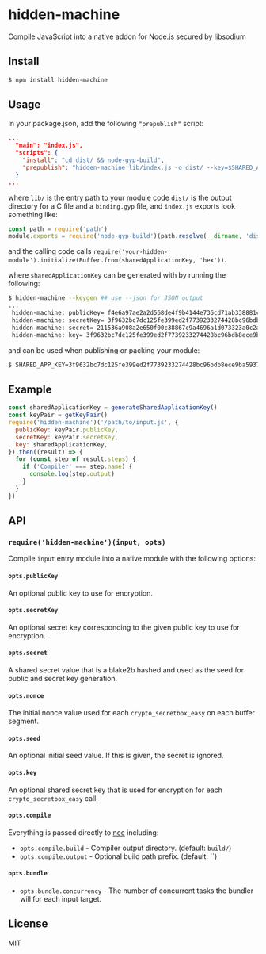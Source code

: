 hidden-machine
==============

Compile JavaScript into a native addon for Node.js secured by libsodium

## Install

```sh
$ npm install hidden-machine
```

## Usage

In your package.json, add the following `"prepublish"` script:

```json
...
  "main": "index.js",
  "scripts": {
    "install": "cd dist/ && node-gyp-build",
    "prepublish": "hidden-machine lib/index.js -o dist/ --key=$SHARED_APP_KEY"
  }
...
```

where `lib/` is the entry path to your module code `dist/` is the
output directory for a C file and a `binding.gyp` file, and `index.js`
exports look something like:

```js
const path = require('path')
module.exports = require('node-gyp-build')(path.resolve(__dirname, 'dist'))
```

and the calling code calls `require('your-hidden-module').initialize(Buffer.from(sharedApplicationKey, 'hex'))`.

where `sharedApplicationKey` can be generated with by running the following:

```sh
$ hidden-machine --keygen ## use --json for JSON output
...
 hidden-machine: publicKey= f4e6a97ae2a2d568de4f9b4144e736cd71ab338881cee6c44a48ced4cd66b504
 hidden-machine: secretKey= 3f9632bc7dc125fe399ed2f7739233274428bc96bdb8ece9ba5937a988fb5b4df4e6a97ae2a2d568de4f9b4144e736cd71ab338881cee6c44a48ced4cd66b504
 hidden-machine: secret= 211536a908a2e650f00c38867c9a4696a1d073323a0c2ac6a1a8f4012265f82a
 hidden-machine: key= 3f9632bc7dc125fe399ed2f7739233274428bc96bdb8ece9ba5937a988fb5b4d
```

and can be used when publishing or packing your module:

```sh
$ SHARED_APP_KEY=3f9632bc7dc125fe399ed2f7739233274428bc96bdb8ece9ba5937a988fb5b4d npm publish # or pack
```

## Example

```js
const sharedApplicationKey = generateSharedApplicationKey()
const keyPair = getKeyPair()
require('hidden-machine')('/path/to/input.js', {
  publicKey: keyPair.publicKey,
  secretKey: keyPair.secretKey,
  key: sharedApplicationKey,
}).then((result) => {
  for (const step of result.steps) {
    if ('Compiler' === step.name) {
      console.log(step.output)
    }
  }
})
```

## API

### `require('hidden-machine')(input, opts)`

Compile `input` entry module into a native module with the following options:

#### `opts.publicKey`

An optional public key to use for encryption.

#### `opts.secretKey`

An optional secret key corresponding to the given public key to use for encryption.

#### `opts.secret`

A shared secret value that is a blake2b hashed and used as the seed for
public and secret key generation.

#### `opts.nonce`

The initial nonce value used for each `crypto_secretbox_easy` on each
buffer segment.

#### `opts.seed`

An optional initial seed value. If this is given, the secret is ignored.

#### `opts.key`

An optional shared secret key that is used for encryption for each
`crypto_secretbox_easy` call.

#### `opts.compile`

Everything is passed directly to [ncc](https://github.com/zeit/ncc)
including:

* `opts.compile.build` - Compiler output directory. (default: `build/`)
* `opts.compile.output` - Optional build path prefix. (default: ``)

#### `opts.bundle`

* `opts.bundle.concurrency` - The number of concurrent tasks the bundler
  will for each input target.


## License

MIT
